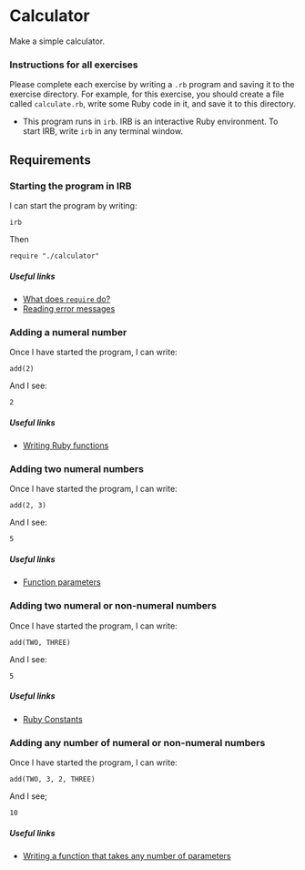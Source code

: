 # Calculator

Make a simple calculator.

### Instructions for all exercises

Please complete each exercise by writing a `.rb` program and saving it to the exercise directory. For example, for this exercise, you should create a file called `calculate.rb`, write some Ruby code in it, and save it to this directory.

- This program runs in `irb`. IRB is an interactive Ruby environment. To start IRB, write `irb` in any terminal window.

## Requirements

### Starting the program in IRB

I can start the program by writing:

`irb`

Then 

`require "./calculator"`

##### Useful links

- [What does `require` do?]()
- [Reading error messages]()

### Adding a numeral number

Once I have started the program, I can write:

```
add(2)
```

And I see:

```
2
```

##### Useful links

- [Writing Ruby functions]()

### Adding two numeral numbers

Once I have started the program, I can write:

```
add(2, 3)
```

And I see:

```
5
```

##### Useful links

- [Function parameters]()

### Adding two numeral or non-numeral numbers

Once I have started the program, I can write:

```
add(TWO, THREE)
```

And I see: 

```
5
```

##### Useful links

- [Ruby Constants]()

### Adding any number of numeral or non-numeral numbers

Once I have started the program, I can write:

```
add(TWO, 3, 2, THREE)
```

And I see;

```
10
```

##### Useful links

- [Writing a function that takes any number of parameters]()
